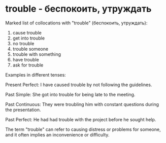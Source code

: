 # trouble - беспокоить, утруждать

Marked list of collocations with "trouble" (беспокоить, утруждать):

1. cause trouble  
2. get into trouble  
3. no trouble  
4. trouble someone  
5. trouble with something  
6. have trouble  
7. ask for trouble  

Examples in different tenses:

Present Perfect: I have caused trouble by not following the guidelines.  

Past Simple: She got into trouble for being late to the meeting.  

Past Continuous: They were troubling him with constant questions during the presentation.

Past Perfect: He had had trouble with the project before he sought help.  

The term "trouble" can refer to causing distress or problems for someone, and it often implies an inconvenience or difficulty.

